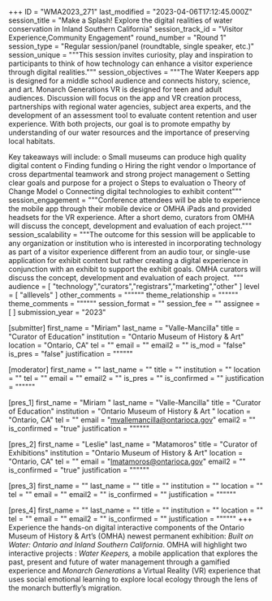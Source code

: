 +++
ID = "WMA2023_271"
last_modified = "2023-04-06T17:12:45.000Z"
session_title = "Make a Splash! Explore the digital realities of water conservation in Inland Southern California"
session_track_id = "Visitor Experience,Community Engagement"
round_number = "Round 1"
session_type = "Regular session/panel (roundtable, single speaker, etc.)"
session_unique = """This session invites curiosity, play and inspiration to participants to think of how technology can enhance a visitor experience through digital realities."""
session_objectives = """The Water Keepers app is designed for a middle school audience and connects history, science, and art. Monarch Generations VR is designed for teen and adult audiences. Discussion will focus on the app and VR creation process, partnerships with regional water agencies, subject area experts, and the development of an assessment tool to evaluate content retention and user experience. With both projects, our goal is to promote empathy by understanding of our water resources and the importance of preserving local habitats.  

Key takeaways will include: 
o Small museums can produce high quality digital content 
o Finding funding o Hiring the right vendor 
o Importance of cross departmental teamwork and strong project management 
o Setting clear goals and purpose for a project 
o Steps to evaluation 
o Theory of Change Model 
o Connecting digital technologies to exhibit content"""
session_engagement = """Conference attendees will be able to experience the mobile app through their mobile device or OMHA iPads and provided headsets for the VR experience. After a short demo, curators from OMHA will discuss the concept, development and evaluation of each project."""
session_scalability = """The outcome for this session will be applicable to any organization or institution who is interested in incorporating technology as part of a visitor experience different from an audio tour, or single-use application for exhibit content but rather creating a digital experience in conjunction with an exhibit to support the exhibit goals. OMHA curators will discuss the concept, development and evaluation of each project. 
"""
audience = [ "technology","curators","registrars","marketing","other" ]
level = [ "alllevels" ]
other_comments = """"""
theme_relationship = """"""
theme_comments = """"""
session_format = ""
session_fee = ""
assignee = [  ]
submission_year = "2023"

[submitter]
first_name = "Miriam"
last_name = "Valle-Mancilla"
title = "Curator of Education"
institution = "Ontario Museum of History & Art"
location = "Ontario, CA"
tel = ""
email = ""
email2 = ""
is_mod = "false"
is_pres = "false"
justification = """"""

[moderator]
first_name = ""
last_name = ""
title = ""
institution = ""
location = ""
tel = ""
email = ""
email2 = ""
is_pres = ""
is_confirmed = ""
justification = """"""

[pres_1]
first_name = "Miriam "
last_name = "Valle-Mancilla"
title = "Curator of Education"
institution = "Ontario Museum of History & Art "
location = "Ontario, CA"
tel = ""
email = "mvallemancilla@ontarioca.gov"
email2 = ""
is_confirmed = "true"
justification = """"""

[pres_2]
first_name = "Leslie"
last_name = "Matamoros"
title = "Curator of Exhibitions"
institution = "Ontario Museum of History & Art"
location = "Ontario, CA"
tel = ""
email = "lmatamoros@ontarioca.gov"
email2 = ""
is_confirmed = "true"
justification = """"""

[pres_3]
first_name = ""
last_name = ""
title = ""
institution = ""
location = ""
tel = ""
email = ""
email2 = ""
is_confirmed = ""
justification = """"""

[pres_4]
first_name = ""
last_name = ""
title = ""
institution = ""
location = ""
tel = ""
email = ""
email2 = ""
is_confirmed = ""
justification = """"""
+++
Experience the hands-on digital interactive components of the Ontario Museum of History & Art’s (OMHA) newest permanent exhibition: _Built on Water: Ontario and Inland Southern California_. OMHA will highlight two interactive projects : _Water Keepers,_ a mobile application that explores the past, present and future of water management through a gamified experience and _Monarch Generations_ a Virtual Reality (VR) experience that uses social emotional learning to explore local ecology through the lens of the monarch butterfly’s migration.
